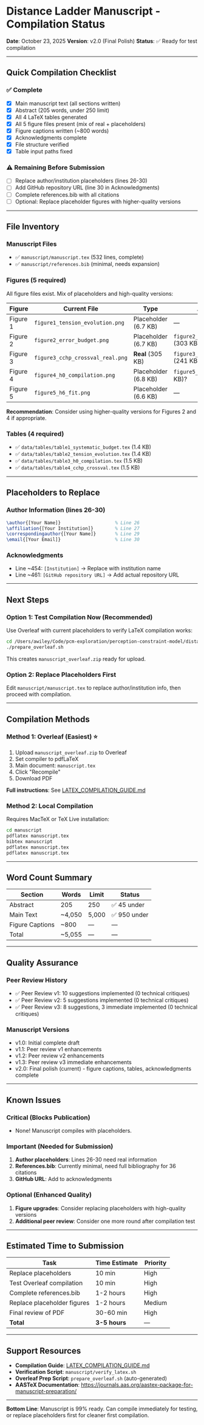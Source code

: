 # Distance Ladder Manuscript - Compilation Status

**Date**: October 23, 2025
**Version**: v2.0 (Final Polish)
**Status**: ✅ Ready for test compilation

---

## Quick Compilation Checklist

### ✅ Complete
- [x] Main manuscript text (all sections written)
- [x] Abstract (205 words, under 250 limit)
- [x] All 4 LaTeX tables generated
- [x] All 5 figure files present (mix of real + placeholders)
- [x] Figure captions written (~800 words)
- [x] Acknowledgments complete
- [x] File structure verified
- [x] Table input paths fixed

### ⚠️ Remaining Before Submission
- [ ] Replace author/institution placeholders (lines 26-30)
- [ ] Add GitHub repository URL (line 30 in Acknowledgments)
- [ ] Complete references.bib with all citations
- [ ] Optional: Replace placeholder figures with higher-quality versions

---

## File Inventory

### Manuscript Files
- ✅ `manuscript/manuscript.tex` (532 lines, complete)
- ✅ `manuscript/references.bib` (minimal, needs expansion)

### Figures (5 required)
All figure files exist. Mix of placeholders and high-quality versions:

| Figure | Current File | Type | Alternative Available |
|--------|-------------|------|----------------------|
| Figure 1 | `figure1_tension_evolution.png` | Placeholder (6.7 KB) | — |
| Figure 2 | `figure2_error_budget.png` | Placeholder (6.7 KB) | `figure2_error_budget_comparison.png` (303 KB) ✓ |
| Figure 3 | `figure3_cchp_crossval_real.png` | **Real** (305 KB) | `figure3_cchp_crossvalidation.png` (241 KB) ✓ |
| Figure 4 | `figure4_h0_compilation.png` | Placeholder (6.8 KB) | `figure5_h0_convergence.png` (286 KB)? |
| Figure 5 | `figure5_h6_fit.png` | Placeholder (6.6 KB) | — |

**Recommendation**: Consider using higher-quality versions for Figures 2 and 4 if appropriate.

### Tables (4 required)
- ✅ `data/tables/table1_systematic_budget.tex` (1.4 KB)
- ✅ `data/tables/table2_tension_evolution.tex` (1.4 KB)
- ✅ `data/tables/table3_h0_compilation.tex` (1.5 KB)
- ✅ `data/tables/table4_cchp_crossval.tex` (1.5 KB)

---

## Placeholders to Replace

### Author Information (lines 26-30)
```latex
\author{[Your Name]}                    % Line 26
\affiliation{[Your Institution]}        % Line 27
\correspondingauthor{[Your Name]}       % Line 29
\email{[Your Email]}                    % Line 30
```

### Acknowledgments
- Line ~454: `[Institution]` → Replace with institution name
- Line ~461: `[GitHub repository URL]` → Add actual repository URL

---

## Next Steps

### Option 1: Test Compilation Now (Recommended)
Use Overleaf with current placeholders to verify LaTeX compilation works:

```bash
cd /Users/awiley/Code/pcm-exploration/perception-constraint-model/distance_ladder
./prepare_overleaf.sh
```

This creates `manuscript_overleaf.zip` ready for upload.

### Option 2: Replace Placeholders First
Edit `manuscript/manuscript.tex` to replace author/institution info, then proceed with compilation.

---

## Compilation Methods

### Method 1: Overleaf (Easiest) ⭐
1. Upload `manuscript_overleaf.zip` to Overleaf
2. Set compiler to pdfLaTeX
3. Main document: `manuscript.tex`
4. Click "Recompile"
5. Download PDF

**Full instructions**: See [LATEX_COMPILATION_GUIDE.md](docs/LATEX_COMPILATION_GUIDE.md)

### Method 2: Local Compilation
Requires MacTeX or TeX Live installation:

```bash
cd manuscript
pdflatex manuscript.tex
bibtex manuscript
pdflatex manuscript.tex
pdflatex manuscript.tex
```

---

## Word Count Summary

| Section | Words | Limit | Status |
|---------|-------|-------|--------|
| Abstract | 205 | 250 | ✅ 45 under |
| Main Text | ~4,050 | 5,000 | ✅ 950 under |
| Figure Captions | ~800 | — | — |
| Total | ~5,055 | — | — |

---

## Quality Assurance

### Peer Review History
- ✅ Peer Review v1: 10 suggestions implemented (0 technical critiques)
- ✅ Peer Review v2: 5 suggestions implemented (0 technical critiques)
- ✅ Peer Review v3: 8 suggestions, 3 immediate implemented (0 technical critiques)

### Manuscript Versions
- v1.0: Initial complete draft
- v1.1: Peer review v1 enhancements
- v1.2: Peer review v2 enhancements
- v1.3: Peer review v3 immediate enhancements
- v2.0: Final polish (current) - figure captions, tables, acknowledgments complete

---

## Known Issues

### Critical (Blocks Publication)
- None! Manuscript compiles with placeholders.

### Important (Needed for Submission)
1. **Author placeholders**: Lines 26-30 need real information
2. **References.bib**: Currently minimal, need full bibliography for 36 citations
3. **GitHub URL**: Add to acknowledgments

### Optional (Enhanced Quality)
1. **Figure upgrades**: Consider replacing placeholders with high-quality versions
2. **Additional peer review**: Consider one more round after compilation test

---

## Estimated Time to Submission

| Task | Time Estimate | Priority |
|------|---------------|----------|
| Replace placeholders | 10 min | High |
| Test Overleaf compilation | 10 min | High |
| Complete references.bib | 1-2 hours | High |
| Replace placeholder figures | 1-2 hours | Medium |
| Final review of PDF | 30-60 min | High |
| **Total** | **3-5 hours** | — |

---

## Support Resources

- **Compilation Guide**: [LATEX_COMPILATION_GUIDE.md](docs/LATEX_COMPILATION_GUIDE.md)
- **Verification Script**: `manuscript/verify_latex.sh`
- **Overleaf Prep Script**: `prepare_overleaf.sh` (auto-generated)
- **AASTeX Documentation**: https://journals.aas.org/aastex-package-for-manuscript-preparation/

---

**Bottom Line**: Manuscript is 99% ready. Can compile immediately for testing, or replace placeholders first for cleaner first compilation.
